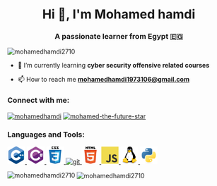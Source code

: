 <h1 align="center">Hi 👋, I'm Mohamed hamdi</h1>
<h3 align="center">A passionate learner from Egypt 🇪🇬</h3>

<p align="left"> <img src="https://komarev.com/ghpvc/?username=mohamedhamdi2710&label=Profile%20views&color=0e75b6&style=flat" alt="mohamedhamdi2710" /> </p>

- 🌱 I’m currently learning **cyber security offensive related courses**

- 📫 How to reach me **mohamedhamdi1973106@gmail.com**

<h3 align="left">Connect with me:</h3>
<p align="left">
<a href="https://linkedin.com/in/mohamedhamdi-473135224" target="blank"><img align="center" src="https://raw.githubusercontent.com/rahuldkjain/github-profile-readme-generator/master/src/images/icons/Social/linked-in-alt.svg" alt="mohamedhamdi" height="30" width="40" /></a>
<a href="https://codeforces.com/profile/mohamed-the-future-star" target="blank"><img align="center" src="https://raw.githubusercontent.com/rahuldkjain/github-profile-readme-generator/master/src/images/icons/Social/codeforces.svg" alt="mohamed-the-future-star" height="30" width="40" /></a>
</p>

<h3 align="left">Languages and Tools:</h3>
<p align="left"> <a href="https://www.w3schools.com/cpp/" target="_blank" rel="noreferrer"> <img src="https://raw.githubusercontent.com/devicons/devicon/master/icons/cplusplus/cplusplus-original.svg" alt="cplusplus" width="40" height="40"/> </a> <a href="https://www.w3schools.com/cs/" target="_blank" rel="noreferrer"> <img src="https://raw.githubusercontent.com/devicons/devicon/master/icons/csharp/csharp-original.svg" alt="csharp" width="40" height="40"/> </a> <a href="https://www.w3schools.com/css/" target="_blank" rel="noreferrer"> <img src="https://raw.githubusercontent.com/devicons/devicon/master/icons/css3/css3-original-wordmark.svg" alt="css3" width="40" height="40"/> </a> <a href="https://git-scm.com/" target="_blank" rel="noreferrer"> <img src="https://www.vectorlogo.zone/logos/git-scm/git-scm-icon.svg" alt="git" width="40" height="40"/> </a> <a href="https://www.w3.org/html/" target="_blank" rel="noreferrer"> <img src="https://raw.githubusercontent.com/devicons/devicon/master/icons/html5/html5-original-wordmark.svg" alt="html5" width="40" height="40"/> </a> <a href="https://developer.mozilla.org/en-US/docs/Web/JavaScript" target="_blank" rel="noreferrer"> <img src="https://raw.githubusercontent.com/devicons/devicon/master/icons/javascript/javascript-original.svg" alt="javascript" width="40" height="40"/> </a> <a href="https://www.linux.org/" target="_blank" rel="noreferrer"> <img src="https://raw.githubusercontent.com/devicons/devicon/master/icons/linux/linux-original.svg" alt="linux" width="40" height="40"/> </a> <a href="https://www.python.org" target="_blank" rel="noreferrer"> <img src="https://raw.githubusercontent.com/devicons/devicon/master/icons/python/python-original.svg" alt="python" width="40" height="40"/> </a> </p>

<p><img align="left" src="https://github-readme-stats.vercel.app/api/top-langs?username=mohamedhamdi2710&show_icons=true&locale=en&layout=compact" alt="mohamedhamdi2710" /></p>

<p>&nbsp;<img align="center" src="https://github-readme-stats.vercel.app/api?username=mohamedhamdi2710&show_icons=true&locale=en" alt="mohamedhamdi2710" /></p>
